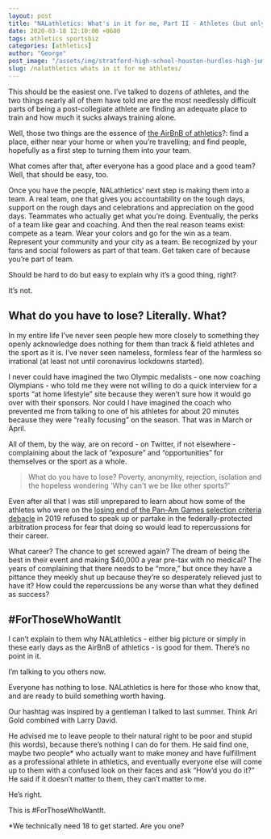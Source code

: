 ```yaml
---
layout: post
title: "NALathletics: What's in it for me, Part II - Athletes (but only those who want it)"
date: 2020-03-18 12:10:00 +0600
tags: athletics sportsbiz
categories: [athletics]
author: "George"
post_image: "/assets/img/stratford-high-school-houston-hurdles-high-jump.jpg"
slug: /nalathletics whats in it for me athletes/
---
```

This should be the easiest one. I’ve talked to dozens of athletes, and the two things nearly all of them have told me are the most needlessly difficult parts of being a post-collegiate athlete are finding an adequate place to train and how much it sucks always training alone. 

Well, those two things are the essence of <a href="http://nalathletics.com/blog/2020/03/18/airbnb-athletics-who-needs-it">the AirBnB of athletics</a>?: find a place, either near your home or when you’re travelling; and find people, hopefully as a first step to turning them into your team.

What comes after that, after everyone has a good place and a good team? Well, that should be easy, too. 

Once you have the people, NALathletics’ next step is making them into a team. A real team, one that gives you accountability on the tough days, support on the rough days and celebrations and appreciation on the good days. Teammates who actually get what you’re doing. Eventually, the perks of a team like gear and coaching. And then the real reason teams exist: compete as a team. Wear your colors and go for the win as a team. Represent your community and your city as a team. Be recognized by your fans and social followers as part of that team. Get taken care of because you’re part of team.

Should be hard to do but easy to explain why it’s a good thing, right?

It’s not. 

## What do you have to lose? Literally. What?

In my entire life I’ve never seen people hew more closely to something they openly acknowledge does nothing for them than track & field athletes and the sport as it is. I’ve never seen nameless, formless fear of the harmless so irrational (at least not until coronavirus lockdowns started). 

I never could have imagined the two Olympic medalists - one now coaching Olympians - who told me they were not willing to do a quick interview for a sports “at home lifestyle” site because they weren’t sure how it would go over with their sponsors. Nor could I have imagined the coach who prevented me from talking to one of his athletes for about 20 minutes because they were “really focusing” on the season. That was in March or April.

All of them, by the way, are on record - on Twitter, if not elsewhere - complaining about the lack of “exposure” and “opportunities” for themselves or the sport as a whole.

<blockquote class="blockquote-single-quote"><p>What do you have to lose? Poverty, anonymity, rejection, isolation and the hopeless wondering 'Why can't we be like other sports?'</p></blockquote>

Even after all that I was still unprepared to learn about how some of the athletes who were on the <a href="https://www.letsrun.com/news/2019/06/usa-track-and-fields-pan-am-debacle-gets-even-weirder-an-arbitrator-has-apparently-ruled-against-usatf-but-only-in-certain-events/">losing end of the Pan-Am Games selection criteria debacle</a> in 2019 refused to speak up or partake in the federally-protected arbitration process for fear that doing so would lead to repercussions for their career. 

What career? The chance to get screwed again? The dream of being the best in their event and making $40,000 a year pre-tax with no medical? The years of complaining that there needs to be “more,” but once they have a pittance they meekly shut up because they’re so desperately relieved just to have it? How could the repercussions be any worse than what they defined as success?

## #ForThoseWhoWantIt

I can’t explain to them why NALathletics - either big picture or simply in these early days as the AirBnB of athletics - is good for them. There’s no point in it. 

I’m talking to you others now. 

Everyone has nothing to lose. NALathletics is here for those who know that, and are ready to build something worth having.

Our hashtag was inspired by a gentleman I talked to last summer. Think Ari Gold combined with Larry David. 

He advised me to leave people to their natural right to be poor and stupid (his words), because there’s nothing I can do for them. He said find one, maybe two people* who actually want to make money and have fulfillment as a professional athlete in athletics, and eventually everyone else will come up to them with a confused look on their faces and ask “How’d you do it?” He said if it doesn’t matter to them, they can’t matter to me.

He’s right. 

This is #ForThoseWhoWantIt.

*We technically need 18 to get started. Are you one?
